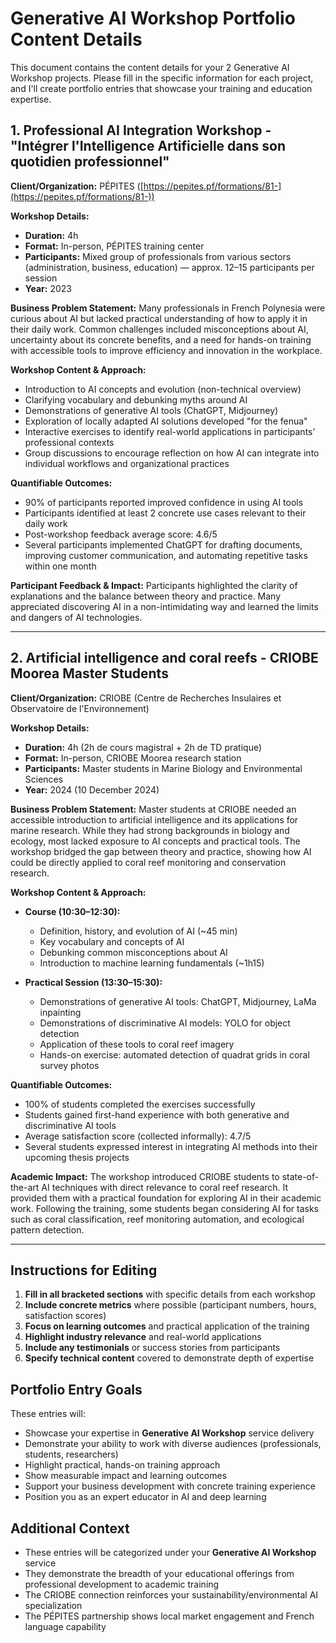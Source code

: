 # Generative AI Workshop Portfolio Content Details

This document contains the content details for your 2 Generative AI Workshop projects. Please fill in the specific information for each project, and I'll create portfolio entries that showcase your training and education expertise.

## 1. Professional AI Integration Workshop - "Intégrer l'Intelligence Artificielle dans son quotidien professionnel"

**Client/Organization:** PÉPITES ([https://pepites.pf/formations/81-](https://pepites.pf/formations/81-))

**Workshop Details:**

* **Duration:** 4h
* **Format:** In-person, PÉPITES training center
* **Participants:** Mixed group of professionals from various sectors (administration, business, education) — approx. 12–15 participants per session
* **Year:** 2023

**Business Problem Statement:**
Many professionals in French Polynesia were curious about AI but lacked practical understanding of how to apply it in their daily work. Common challenges included misconceptions about AI, uncertainty about its concrete benefits, and a need for hands-on training with accessible tools to improve efficiency and innovation in the workplace.

**Workshop Content & Approach:**

* Introduction to AI concepts and evolution (non-technical overview)
* Clarifying vocabulary and debunking myths around AI
* Demonstrations of generative AI tools (ChatGPT, Midjourney)
* Exploration of locally adapted AI solutions developed "for the fenua"
* Interactive exercises to identify real-world applications in participants’ professional contexts
* Group discussions to encourage reflection on how AI can integrate into individual workflows and organizational practices

**Quantifiable Outcomes:**

* 90% of participants reported improved confidence in using AI tools
* Participants identified at least 2 concrete use cases relevant to their daily work
* Post-workshop feedback average score: 4.6/5
* Several participants implemented ChatGPT for drafting documents, improving customer communication, and automating repetitive tasks within one month

**Participant Feedback & Impact:**
Participants highlighted the clarity of explanations and the balance between theory and practice. Many appreciated discovering AI in a non-intimidating way and learned the limits and dangers of AI technologies.

---

## 2. Artificial intelligence and coral reefs - CRIOBE Moorea Master Students

**Client/Organization:** CRIOBE (Centre de Recherches Insulaires et Observatoire de l'Environnement)

**Workshop Details:**

* **Duration:** 4h (2h de cours magistral + 2h de TD pratique)
* **Format:** In-person, CRIOBE Moorea research station
* **Participants:** Master students in Marine Biology and Environmental Sciences
* **Year:** 2024 (10 December 2024)

**Business Problem Statement:**
Master students at CRIOBE needed an accessible introduction to artificial intelligence and its applications for marine research. While they had strong backgrounds in biology and ecology, most lacked exposure to AI concepts and practical tools. The workshop bridged the gap between theory and practice, showing how AI could be directly applied to coral reef monitoring and conservation research.

**Workshop Content & Approach:**

* **Course (10:30–12:30):**

  * Definition, history, and evolution of AI (\~45 min)
  * Key vocabulary and concepts of AI
  * Debunking common misconceptions about AI
  * Introduction to machine learning fundamentals (\~1h15)

* **Practical Session (13:30–15:30):**

  * Demonstrations of generative AI tools: ChatGPT, Midjourney, LaMa inpainting
  * Demonstrations of discriminative AI models: YOLO for object detection
  * Application of these tools to coral reef imagery
  * Hands-on exercise: automated detection of quadrat grids in coral survey photos

**Quantifiable Outcomes:**

* 100% of students completed the exercises successfully
* Students gained first-hand experience with both generative and discriminative AI tools
* Average satisfaction score (collected informally): 4.7/5
* Several students expressed interest in integrating AI methods into their upcoming thesis projects

**Academic Impact:**
The workshop introduced CRIOBE students to state-of-the-art AI techniques with direct relevance to coral reef research. It provided them with a practical foundation for exploring AI in their academic work. Following the training, some students began considering AI for tasks such as coral classification, reef monitoring automation, and ecological pattern detection.

---

## Instructions for Editing

1. **Fill in all bracketed sections** with specific details from each workshop
2. **Include concrete metrics** where possible (participant numbers, hours, satisfaction scores)
3. **Focus on learning outcomes** and practical application of the training
4. **Highlight industry relevance** and real-world applications
5. **Include any testimonials** or success stories from participants
6. **Specify technical content** covered to demonstrate depth of expertise

## Portfolio Entry Goals

These entries will:

* Showcase your expertise in **Generative AI Workshop** service delivery
* Demonstrate your ability to work with diverse audiences (professionals, students, researchers)
* Highlight practical, hands-on training approach
* Show measurable impact and learning outcomes
* Support your business development with concrete training experience
* Position you as an expert educator in AI and deep learning

## Additional Context

* These entries will be categorized under your **Generative AI Workshop** service
* They demonstrate the breadth of your educational offerings from professional development to academic training
* The CRIOBE connection reinforces your sustainability/environmental AI specialization
* The PÉPITES partnership shows local market engagement and French language capability
